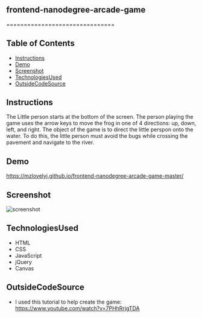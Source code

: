 ## frontend-nanodegree-arcade-game
===============================

## Table of Contents

* [Instructions](#instructions)
* [Demo](#Demo)
* [Screenshot](#Screenshot)
* [TechnologiesUsed](#TechnologiesUsed)
* [OutsideCodeSource](#OutsideCodeSource)

## Instructions

The Little person starts at the bottom of the screen. The person playing the game uses the arrow keys to move the frog in one of 4 directions: up, down, left, and right. The object of the game is to direct the little perspon onto the water. To do this, the little person must avoid the bugs while crossing the pavement and navigate to the river.

## Demo

https://mzlovelyj.github.io/frontend-nanodegree-arcade-game-master/

## Screenshot

![screenshot](https://i.imgur.com/myqDBL1.png)

## TechnologiesUsed

* HTML
* CSS
* JavaScript
* jQuery
* Canvas

## OutsideCodeSource

* I used this tutorial to help create the game: https://www.youtube.com/watch?v=7PHhRrjgTDA
